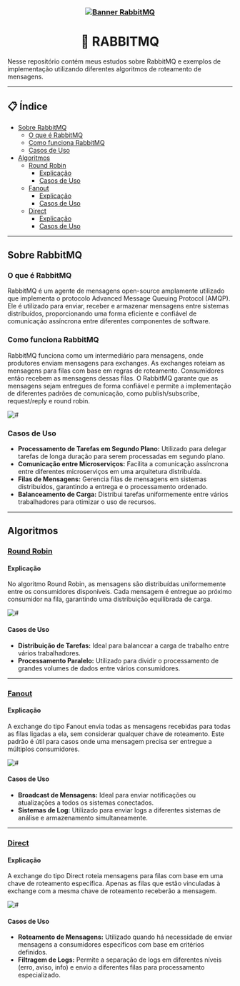 <h3 align="center">
    <a href="https://www.rabbitmq.com/docs"><img alt="Banner RabbitMQ" title="RabbitMQ" src="https://taking.com.br/wp-content/uploads/2024/05/RabbitMQ-1.jpg" /></a>
</h3>

<h1 align="center">🐰 RABBITMQ</h1>

Nesse repositório contém meus estudos sobre RabbitMQ e exemplos de implementação utilizando diferentes algoritmos de roteamento de mensagens.

---

## 📋 Índice
- [Sobre RabbitMQ](#sobre-rabbitmq)
  - [O que é RabbitMQ](#o-que-é-rabbitmq)
  - [Como funciona RabbitMQ](#como-funciona-rabbitmq)
  - [Casos de Uso](#casos-de-uso)
- [Algoritmos](#algoritmos)
  - [Round Robin](#round-robin)
    - [Explicação](#explicação)
    - [Casos de Uso](#casos-de-uso-1)
  - [Fanout](#fanout)
    - [Explicação](#explicação-1)
    - [Casos de Uso](#casos-de-uso-2)
  - [Direct](#direct)
    - [Explicação](#explicação-2)
    - [Casos de Uso](#casos-de-uso-3)
   

---

## Sobre RabbitMQ

### O que é RabbitMQ
RabbitMQ é um agente de mensagens open-source amplamente utilizado que implementa o protocolo Advanced Message Queuing Protocol (AMQP). Ele é utilizado para enviar, receber e armazenar mensagens entre sistemas distribuídos, proporcionando uma forma eficiente e confiável de comunicação assíncrona entre diferentes componentes de software.

### Como funciona RabbitMQ
RabbitMQ funciona como um intermediário para mensagens, onde produtores enviam mensagens para exchanges. As exchanges roteiam as mensagens para filas com base em regras de roteamento. Consumidores então recebem as mensagens dessas filas. O RabbitMQ garante que as mensagens sejam entregues de forma confiável e permite a implementação de diferentes padrões de comunicação, como publish/subscribe, request/reply e round robin.

<img alt="#" title="RabbitMQ" src="https://firebasestorage.googleapis.com/v0/b/uploads-58ebc.appspot.com/o/RabbitMQ.png?alt=media&token=826c8393-1adb-491d-8ab3-5fc53f56cb1a" />

### Casos de Uso
- **Processamento de Tarefas em Segundo Plano:** Utilizado para delegar tarefas de longa duração para serem processadas em segundo plano.
- **Comunicação entre Microserviços:** Facilita a comunicação assíncrona entre diferentes microserviços em uma arquitetura distribuída.
- **Filas de Mensagens:** Gerencia filas de mensagens em sistemas distribuídos, garantindo a entrega e o processamento ordenado.
- **Balanceamento de Carga:** Distribui tarefas uniformemente entre vários trabalhadores para otimizar o uso de recursos.

---

## Algoritmos

### [Round Robin](https://github.com/Paulo-Ricard0/RabbitMQ-Estudos/tree/main/RMQ-Round-Robin)

#### Explicação
No algoritmo Round Robin, as mensagens são distribuídas uniformemente entre os consumidores disponíveis. Cada mensagem é entregue ao próximo consumidor na fila, garantindo uma distribuição equilibrada de carga.

<img alt="#" title="RabbitMQ-Round-Robin" src="https://firebasestorage.googleapis.com/v0/b/uploads-58ebc.appspot.com/o/RabbitMQ-Round-Robin.png?alt=media&token=c20d54c6-7996-4496-951c-feca3045f295" />

#### Casos de Uso
- **Distribuição de Tarefas:** Ideal para balancear a carga de trabalho entre vários trabalhadores.
- **Processamento Paralelo:** Utilizado para dividir o processamento de grandes volumes de dados entre vários consumidores.

---

### [Fanout](https://github.com/Paulo-Ricard0/RabbitMQ-Estudos/tree/main/RMQ-Fanout)

#### Explicação
A exchange do tipo Fanout envia todas as mensagens recebidas para todas as filas ligadas a ela, sem considerar qualquer chave de roteamento. Este padrão é útil para casos onde uma mensagem precisa ser entregue a múltiplos consumidores.

<img alt="#" title="RabbitMQ-Fanout" src="https://firebasestorage.googleapis.com/v0/b/uploads-58ebc.appspot.com/o/RabbitMQ-Fanout.png?alt=media&token=968e9e13-e6f1-4135-91d2-2e6681b76599" />

#### Casos de Uso
- **Broadcast de Mensagens:** Ideal para enviar notificações ou atualizações a todos os sistemas conectados.
- **Sistemas de Log:** Utilizado para enviar logs a diferentes sistemas de análise e armazenamento simultaneamente.

---

### [Direct](https://github.com/Paulo-Ricard0/RabbitMQ-Estudos/tree/main/RMQ-Direct)

#### Explicação
A exchange do tipo Direct roteia mensagens para filas com base em uma chave de roteamento específica. Apenas as filas que estão vinculadas à exchange com a mesma chave de roteamento receberão a mensagem.

<img alt="#" title="RabbitMQ-Direct" src="https://firebasestorage.googleapis.com/v0/b/uploads-58ebc.appspot.com/o/RabbitMQ-Direct.png?alt=media&token=4b7ff07c-1e08-43c4-8185-9411b9a9bc0c" />

#### Casos de Uso
- **Roteamento de Mensagens:** Utilizado quando há necessidade de enviar mensagens a consumidores específicos com base em critérios definidos.
- **Filtragem de Logs:** Permite a separação de logs em diferentes níveis (erro, aviso, info) e envio a diferentes filas para processamento especializado.
